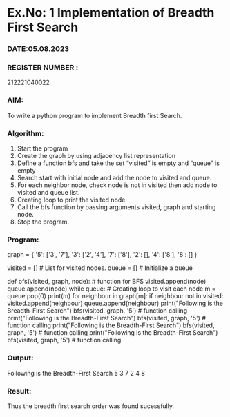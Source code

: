 # Ex.No: 1  Implementation of Breadth First Search 
### DATE:05.08.2023                                                                          
### REGISTER NUMBER : 
212221040022
### AIM: 
To write a python program to implement Breadth first Search. 
### Algorithm:
1. Start the program
2. Create the graph by using adjacency list representation
3. Define a function bfs and take the set “visited” is empty and “queue” is empty
4. Search start with initial node and add the node to visited and queue.
5. For each neighbor node, check node is not in visited then add node to visited and queue list.
6.  Creating loop to print the visited node.
7.   Call the bfs function by passing arguments visited, graph and starting node.
8.   Stop the program.
### Program:
graph = {
    '5': ['3', '7'],
    '3': ['2', '4'],
    '7': ['8'],
    '2': [],
    '4': ['8'],
    '8': []
}

visited = []  # List for visited nodes.
queue = []  # Initialize a queue


def bfs(visited, graph, node):  # function for BFS
    visited.append(node)
    queue.append(node)
    while queue:  # Creating loop to visit each node
        m = queue.pop(0)
        print(m)
        for neighbour in graph[m]:
            if neighbour not in visited:
                visited.append(neighbour)
                queue.append(neighbour)
print("Following is the Breadth-First Search")
bfs(visited, graph, '5')  # function calling
print("Following is the Breadth-First Search")
bfs(visited, graph, '5')  # function calling
print("Following is the Breadth-First Search")
bfs(visited, graph, '5')  # function calling
print("Following is the Breadth-First Search")
bfs(visited, graph, '5') # function calling 
### Output:
Following is the Breadth-First Search
5
3
7
2
4
8
### Result:
Thus the breadth first search order was found sucessfully.
